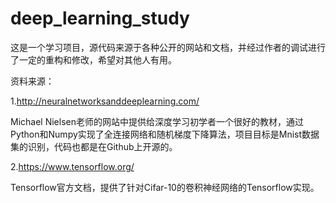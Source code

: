 # deep_learning_study

这是一个学习项目，源代码来源于各种公开的网站和文档，并经过作者的调试进行了一定的重构和修改，希望对其他人有用。

资料来源：

1.http://neuralnetworksanddeeplearning.com/

Michael Nielsen老师的网站中提供给深度学习初学者一个很好的教材，通过Python和Numpy实现了全连接网络和随机梯度下降算法，项目目标是Mnist数据集的识别，代码也都是在Github上开源的。

2.https://www.tensorflow.org/

Tensorflow官方文档，提供了针对Cifar-10的卷积神经网络的Tensorflow实现。
